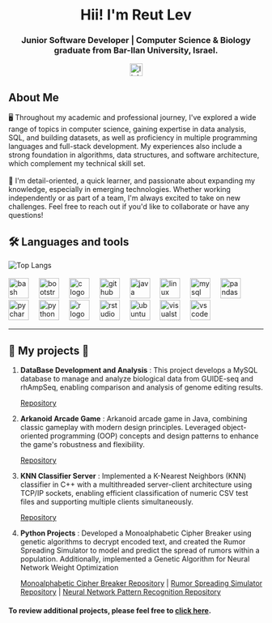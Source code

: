
<h1 align="center"> Hii! I'm Reut Lev </h1>
<h3 align="center">Junior Software Developer | Computer Science & Biology graduate from Bar-Ilan University, Israel.</h3>
<div align="center">
  <a href="https://www.linkedin.com/in/reut-lev-55509b250/" target="_blank">
    <img src="https://img.shields.io/static/v1?message=LinkedIn&logo=linkedin&label=myprofile&color=0077B5&logoColor=white&labelColor=&style=for-the-badge" height="25" alt="linkedin logo"  />
  </a>
</div>


<h2 align="left"> About Me</h2>


<p align="left">🖥️  Throughout my academic and professional journey, I've explored a wide range of topics in computer science, gaining expertise in data analysis, SQL, and building datasets, as well as proficiency in multiple programming languages and full-stack development. My experiences also include a strong foundation in algorithms, data structures, and software architecture, which complement my technical skill set. <br><br>🌟  I'm detail-oriented, a quick learner, and passionate about expanding my knowledge, especially in emerging technologies. Whether working independently or as part of a team, I'm always excited to take on new challenges. Feel free to reach out if you'd like to collaborate or have any questions! </p>


<h2 align="left">🛠️ Languages and tools</h2>
<div align="left">
  <img src="https://github-readme-stats.vercel.app/api/top-langs/?username=reutlev98&layout=compact&hide=html,css&bg_color=0d1117&title_color=ff69b4&text_color=ffffff&icon_color=79ff97&border_color=ffffff" alt="Top Langs">
</div>

<br>
<div align="left">
  <img src="https://cdn.jsdelivr.net/gh/devicons/devicon/icons/bash/bash-original.svg" height="40" alt="bash logo"  />
  <img width="12" />
  <img src="https://cdn.jsdelivr.net/gh/devicons/devicon/icons/bootstrap/bootstrap-original.svg" height="40" alt="bootstrap logo"  />
  <img width="12" />
  <img src="https://cdn.jsdelivr.net/gh/devicons/devicon/icons/c/c-original.svg" height="40" alt="c logo"  />
  <img width="12" />
  <img src="https://cdn.jsdelivr.net/gh/devicons/devicon/icons/github/github-original.svg" height="40" alt="github logo"  />
  <img width="12" />
  <img src="https://cdn.jsdelivr.net/gh/devicons/devicon/icons/java/java-original.svg" height="40" alt="java logo"  />
  <img width="12" />
  <img src="https://cdn.jsdelivr.net/gh/devicons/devicon/icons/linux/linux-original.svg" height="40" alt="linux logo"  />
  <img width="12" />
  <img src="https://cdn.jsdelivr.net/gh/devicons/devicon/icons/mysql/mysql-original.svg" height="40" alt="mysql logo"  />
  <img width="12" />
  <img src="https://cdn.jsdelivr.net/gh/devicons/devicon/icons/pandas/pandas-original.svg" height="40" alt="pandas logo"  />
  <img width="12" />
  <img src="https://cdn.jsdelivr.net/gh/devicons/devicon/icons/pycharm/pycharm-original.svg" height="40" alt="pycharm logo"  />
  <img width="12" />
  <img src="https://cdn.jsdelivr.net/gh/devicons/devicon/icons/python/python-original.svg" height="40" alt="python logo"  />
  <img width="12" />
  <img src="https://cdn.jsdelivr.net/gh/devicons/devicon/icons/r/r-original.svg" height="40" alt="r logo"  />
  <img width="12" />
  <img src="https://cdn.jsdelivr.net/gh/devicons/devicon/icons/rstudio/rstudio-original.svg" height="40" alt="rstudio logo"  />
  <img width="12" />
  <img src="https://cdn.jsdelivr.net/gh/devicons/devicon/icons/ubuntu/ubuntu-plain.svg" height="40" alt="ubuntu logo"  />
  <img width="12" />
  <img src="https://cdn.jsdelivr.net/gh/devicons/devicon/icons/visualstudio/visualstudio-plain.svg" height="40" alt="visualstudio logo"  />
  <img width="12" />
  <img src="https://cdn.jsdelivr.net/gh/devicons/devicon/icons/vscode/vscode-original.svg" height="40" alt="vscode logo"  />
</div>


------
<h2 align="left">📘  My projects 📘</h2>



1. **DataBase Development and Analysis** : This project develops a MySQL database to manage and analyze biological data from GUIDE-seq and rhAmpSeq, enabling comparison and analysis of genome editing results.
  
   [Repository](https://github.com/reutlev98/CRISPR-Database-Development-Analysis-Project.git)
     
  
2. **Arkanoid Arcade Game** : Arkanoid arcade game in Java, combining classic gameplay with modern design principles. Leveraged object-oriented programming (OOP) concepts and design patterns to enhance the game's robustness and flexibility.

   [Repository](https://github.com/reutlev98/Arkanoid-Game.git)

3. **KNN Classifier Server** : Implemented a K-Nearest Neighbors (KNN) classifier in C++ with a multithreaded server-client architecture using TCP/IP sockets, enabling efficient classification of numeric CSV test files and supporting multiple clients simultaneously.

   [Repository](https://github.com/reutlev98/KNN-Classifier-Server.git)

4. **Python Projects** : Developed a Monoalphabetic Cipher Breaker using genetic algorithms to decrypt encoded text, and created the Rumor Spreading Simulator to model and predict the spread of rumors within a population. Additionally, implemented a Genetic Algorithm for Neural Network Weight Optimization

   [Monoalphabetic Cipher Breaker Repository](https://github.com/reutlev98/Monoalphabetic-Cipher-Breaker-Genetic-Algorithm.git) | [Rumor Spreading Simulator Repository](https://github.com/reutlev98/Spreading-Rumor-Simulator.git) | [Neural Network Pattern Recognition Repository](https://github.com/reutlev98/Neural-Network-Pattern-Recognition.git)

#### To review additional projects, please feel free to [click here](https://github.com/reutlev98?tab=repositories).
